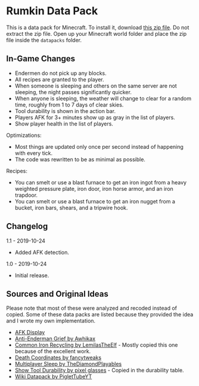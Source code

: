 Rumkin Data Pack
================

This is a data pack for Minecraft. To install it, download [this zip file](https://github.com/fidian/rumkin-data-pack/archive/master.zip). Do not extract the zip file. Open up your Minecraft world folder and place the zip file inside the `datapacks` folder.

In-Game Changes
---------------

* Endermen do not pick up any blocks.
* All recipes are granted to the player.
* When someone is sleeping and others on the same server are not sleeping, the night passes significantly quicker.
* When anyone is sleeping, the weather will change to clear for a random time, roughly from 1 to 7 days of clear skies.
* Tool durability is shown in the action bar.
* Players AFK for 3+ minutes show up as gray in the list of players.
* Show player health in the list of players.

Optimizations:

* Most things are updated only once per second instead of happening with every tick.
* The code was rewritten to be as minimal as possible.

Recipes:

* You can smelt or use a blast furnace to get an iron ingot from a heavy weighted pressure plate, iron door, iron horse armor, and an iron trapdoor.
* You can smelt or use a blast furnace to get an iron nugget from a bucket, iron bars, shears, and a tripwire hook.


Changelog
---------

1.1 - 2019-10-24

* Added AFK detection.

1.0 - 2019-10-24

* Initial release.


Sources and Original Ideas
--------------------------

Please note that most of these were analyzed and recoded instead of copied. Some of these data packs are listed because they provided the idea and I wrote my own implementation.

* [AFK Display](https://vanillatweaks.net/)
* [Anti-Enderman Grief by Awhikax](https://www.planetminecraft.com/mod/awhipacks-anti-enderman-grief/)
* [Common Iron Recycling by LemilasTheElf](https://www.planetminecraft.com/mod/common-iron-item-recycling/) - Mostly copied this one because of the excellent work.
* [Death Coordinates by fancytweaks](http://www.9minecraft.net/death-coordinates-data-pack/)
* [Multiplayer Sleep by TheDiamondPlayables](https://www.planetminecraft.com/mod/multiplayer-sleep-datapack-sleeping-in-multiplayer/)
* [Show Tool Durability by pixel glasses](https://www.planetminecraft.com/mod/show-tool-durability/) - Copied in the durability table.
* [Wiki Datapack by PigletTubeYT](https://www.planetminecraft.com/mod/wiki-datapack/)
